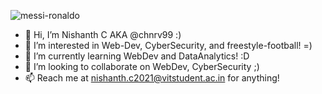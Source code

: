 ![messi-ronaldo](https://user-images.githubusercontent.com/95633551/177534931-0c36d9ea-ebe2-4838-b581-96c03ae1330e.gif)

- 👋 Hi, I’m Nishanth C AKA @chnrv99 :) 
- 👀 I’m interested in Web-Dev, CyberSecurity, and freestyle-football! =)
- 🌱 I’m currently learning WebDev and DataAnalytics! :D
- 💞️ I’m looking to collaborate on WebDev, CyberSecurity ;)
- 📫 Reach me at nishanth.c2021@vitstudent.ac.in for anything!

<!---
chnrv99/chnrv99 is a ✨ special ✨ repository because its `README.md` (this file) appears on your GitHub profile.
You can click the Preview link to take a look at your changes.
--->
